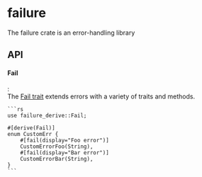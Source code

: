 # failure

The failure crate is an error-handling library

## API

#### Fail
:   
    The [Fail trait](https://boats.gitlab.io/failure/fail.html) extends errors with a variety of traits and methods.
    

    ```rs
    use failure_derive::Fail;
    
    #[derive(Fail)]
    enum CustomErr {
        #[fail(display="Foo error")]
        CustomErrorFoo(String),
        #[fail(display="Bar error")]
        CustomErrorBar(String),
    }
    ```
